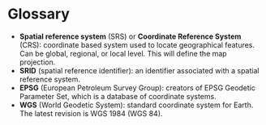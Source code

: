 # Glossary

* **Spatial reference system** (SRS) or **Coordinate Reference System** (CRS): coordinate based system used to locate geographical features. Can be global, regional, or local level. This will define the map projection.
* **SRID** (spatial reference identifier): an identifier associated with a spatial reference system.
* **EPSG** (European Petroleum Survey Group): creators of EPSG Geodetic Parameter Set, which is a database of coordinate systems.
* **WGS** (World Geodetic System): standard coordinate system for Earth. The latest revision is WGS 1984 (WGS 84).
